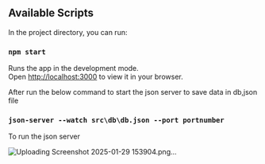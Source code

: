 ## Available Scripts

In the project directory, you can run:

### `npm start`

Runs the app in the development mode.\
Open [http://localhost:3000](http://localhost:3000) to view it in your browser.

After run the below command to start the json server 
to save data in db,json file

### `json-server --watch src\db\db.json --port portnumber`
To run the json server 

![Uploading Screenshot 2025-01-29 153904.png…]()
